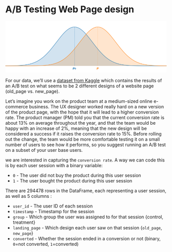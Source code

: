 # A/B Testing Web Page design

![bell curves](bell_curves.png)

For our data, we’ll use a [dataset from Kaggle](https://www.kaggle.com/zhangluyuan/ab-testing?select=ab_data.csv) which contains the results of an A/B test on what seems to be 2 different designs of a website page (old_page vs. new_page).

Let’s imagine you work on the product team at a medium-sized online e-commerce business. The UX designer worked really hard on a new version of the product page, with the hope that it will lead to a higher conversion rate. The product manager (PM) told you that the current conversion rate is about 13% on average throughout the year, and that the team would be happy with an increase of 2%, meaning that the new design will be considered a success if it raises the conversion rate to 15%.
Before rolling out the change, the team would be more comfortable testing it on a small number of users to see how it performs, so you suggest running an A/B test on a subset of your user base users.

we are interested in capturing the `conversion rate`. A way we can code this is by each user session with a binary variable:

* `0` - The user did not buy the product during this user session
* `1` - The user bought the product during this user session

There are 294478 rows in the DataFrame, each representing a user session, as well as 5 columns :
* `user_id` - The user ID of each session
* `timestamp` - Timestamp for the session
* `group` - Which group the user was assigned to for that session {control, treatment}
* `landing_page` - Which design each user saw on that session {`old_page`, `new_page`}
* `converted` - Whether the session ended in a conversion or not (binary, `0`=not converted, `1`=converted)